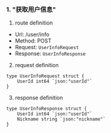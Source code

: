 ### 1. "获取用户信息"

1. route definition

- Url: /user/info
- Method: POST
- Request: `UserInfoRequest`
- Response: `UserInfoResponse`

2. request definition



```golang
type UserInfoRequest struct {
	UserId int64 `json:"userId"`
}
```


3. response definition



```golang
type UserInfoResponse struct {
	UserId int64 `json:"userId"`
	Nickname string `json:"nickname"`
}
```

